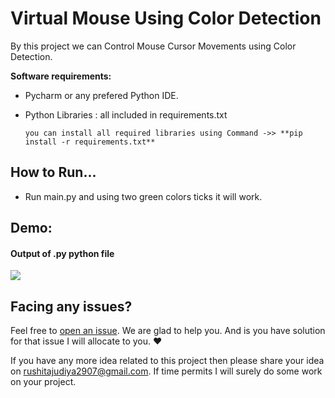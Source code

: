 # Virtual Mouse Using Color Detection 

By this project we can Control Mouse Cursor Movements using Color Detection.

**Software requirements:**
- Pycharm or any prefered Python IDE.
- Python Libraries : all included in requirements.txt
                     
      you can install all required libraries using Command ->> **pip install -r requirements.txt**

## How to Run...
- Run main.py and using two green colors ticks it will work.


## Demo:
#### Output of .py python file
![](https://github.com/Rushit2907/Virtual-Mouse/blob/main/Output.gif)

## Facing any issues?
Feel free to [open an issue](https://github.com/Rushit2907/Virtual-Mouse/issues/new). We are glad to help you. And is you have solution for that issue I will allocate to you. ❤️ 

If you have any more idea related to this project then please share your idea on rushitajudiya2907@gmail.com. If time permits I will surely do some work on your project.
